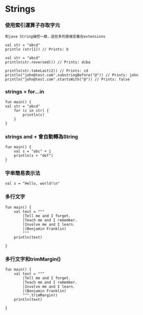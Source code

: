 # Strings
### 使用索引運算子存取字元
~~~
和java String操控一樣，這些多的是被定義在extensions
~~~
	val str = "abcd" 
	println (str[1]) // Prints: b

	val str = "abcd" 
	println(str.reversed()) // Prints: dcba 
	
	println(str.takeLast(2)) // Prints: cd
	println("john@test.com".substringBefore("@")) // Prints: john
	println("john@test.com".startsWith("@")) // Prints: false


### strings + for...in
	fun main() {
	val str = "abcd"
	    for (c in str) {
	        println(c)
	    }
	}
	
### strings and + 會自動轉為String
	fun main() {
	    val s = "abc" + 1
	    println(s + "def")
	}
	
### 字串簡易表示法
	val s = "Hello, world!\n"

### 多行文字
	fun main() {
	    val text = """
	        |Tell me and I forget.
	        |Teach me and I remember.
	        |Involve me and I learn.
	        |(Benjamin Franklin)
	        """
	    println(text)
	    
	}

### 多行文字和trimMargin()
	fun main() {
	    val text = """
	        |Tell me and I forget.
	        |Teach me and I remember.
	        |Involve me and I learn.
	        |(Benjamin Franklin)
	        """.trimMargin()
	    println(text)
	    
	}